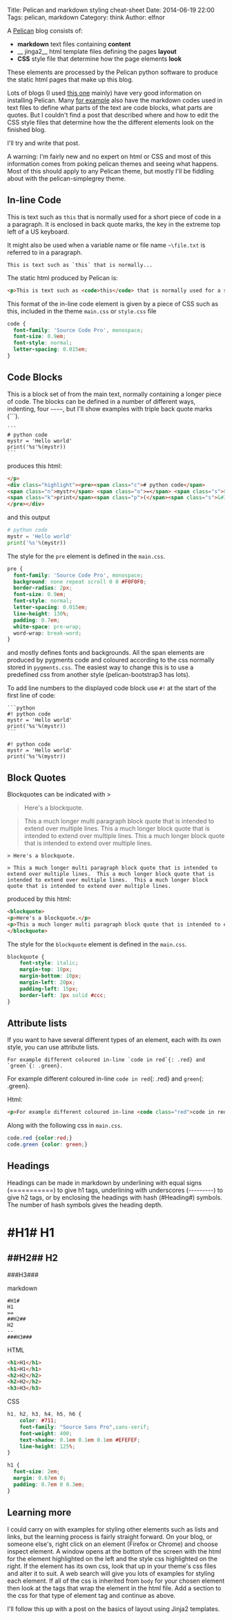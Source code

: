 Title: Pelican and markdown styling cheat-sheet
Date: 2014-06-19 22:00
Tags: pelican, markdown
Category: think
Author: elfnor

A [Pelican][pelican site] blog consists of:  

* __markdown__ text files containing __content__
* __ jinga2__ html template files defining the pages __layout__
* __CSS__ style file that determine how the page elements __look__

These elements are processed by the Pelican python software to produce the static html pages that make up this blog.

Lots of blogs (I used [this one][pelican install ref blog] mainly) have very good information on installing Pelican. Many [for example][markdown ref blog] also have the markdown codes used in text files to define what parts of the text are code blocks, what parts are quotes. But I couldn't find a post that described where and how to edit the CSS style files that determine how the the different elements look on the finished blog.

I'll try and write that post. 

A warning: I'm fairly new and no expert on html or CSS and most of this information comes from poking pelican themes and seeing what happens. Most of this should apply to any Pelican theme, but mostly I'll be fiddling about with the pelican-simplegrey theme.

In-line Code
---------

This is text such as `this` that is normally used for a short piece of code in a a paragraph. It is enclosed in back quote marks, the key in the extreme top left of a US keyboard.


It might also be used when a variable name or file name `~\file.txt` is referred to in a paragraph.

```text
This is text such as `this` that is normally...
```

The static html produced by Pelican is:  

```html
<p>This is text such as <code>this</code> that is normally used for a short piece of code in a a paragraph. </p>
```

This format of the in-line code element is given by a piece of CSS such as this, included in the theme `main.css` or `style.css` file

```css
code {
  font-family: 'Source Code Pro', monospace;
  font-size: 0.9em;
  font-style: normal;
  letter-spacing: 0.015em;
}
```


Code Blocks
-----------

This is a block set of from the main text, normally containing a longer piece of code.
The blocks can be defined in a number of different ways, indenting, four `~~~~`, but I'll show examples with triple back quote marks (```).

~~~~{.text}  
```  
# python code  
mystr = 'Hello world'  
print('%s'%(mystr))  
```   
~~~~  

produces this html:

```html
</p>
<div class="highlight"><pre><span class="c"># python code</span>
<span class="n">mystr</span> <span class="o">=</span> <span class="s">&#39;Hello world&#39;</span>
<span class="k">print</span><span class="p">(</span><span class="s">&#39;</span><span class="si">%s</span><span class="s">&#39;</span><span class="o">%</span><span class="p">(</span><span class="n">mystr</span><span class="p">))</span>
</pre></div>
```

and this output

```python
# python code
mystr = 'Hello world'
print('%s'%(mystr))
```

The style for the `pre` element is defined in the `main.css`. 

```css
pre {
  font-family: 'Source Code Pro', monospace;
  background: none repeat scroll 0 0 #F0F0F0;
  border-radius: 2px;
  font-size: 0.9em;
  font-style: normal;
  letter-spacing: 0.015em;
  line-height: 130%;
  padding: 0.7em;
  white-space: pre-wrap;
  word-wrap: break-word;
}
```

and mostly defines fonts and backgrounds. All the span elements are produced by pygments code and coloured according to the css normally stored in `pygments.css`.  The easiest way to change this is to use a predefined css from another style (pelican-bootstrap3 has lots).

To add line numbers to the displayed code block use `#!` at the start of the first line of code:

~~~~{.text}  
```python  
#! python code  
mystr = 'Hello world'  
print('%s'%(mystr))  
```   
~~~~  

```
#! python code  
mystr = 'Hello world'  
print('%s'%(mystr))  
``` 

Block Quotes
----------

Blockquotes can be indicated with >

> Here's a blockquote.

> This a much longer multi paragraph block quote that is intended to extend over multiple lines.  This a much longer block quote that is intended to extend over multiple lines.  This a much longer block quote that is intended to extend over multiple lines. 

```text
> Here's a blockquote.

> This a much longer multi paragraph block quote that is intended to extend over multiple lines.  This a much longer block quote that is intended to extend over multiple lines.  This a much longer block quote that is intended to extend over multiple lines. 
```

produced by this html:

```html
<blockquote>
<p>Here's a blockquote.</p>
<p>This a much longer multi paragraph block quote that is intended to extend over multiple lines.  This a much longer block quote that is intended to extend over multiple lines.  This a much longer block quote that is intended to extend over multiple lines. </p>
</blockquote>
```

The style for the `blockquote` element is defined in the `main.css`. 

```css
blockquote {
    font-style: italic;
    margin-top: 10px;
    margin-bottom: 10px;
    margin-left: 20px;
    padding-left: 15px;
    border-left: 3px solid #ccc;
}
```

Attribute lists
------------

If you want to have several different types of an element, each with its own style, you can use attribute lists. 

```text
For example different coloured in-line `code in red`{: .red} and `green`{: .green}.
```

For example different coloured in-line `code in red`{: .red} and `green`{: .green}.


Html:

```html
<p>For example different coloured in-line <code class="red">code in red</code> and <code class="green">green</code>.</p>
```

Along with the following css in `main.css`.

```css
code.red {color:red;}
code.green {color: green;}
```

Headings
-------

Headings can be made in markdown by underlining with equal signs (===========) to give h1 tags, underlining with underscores (---------) to give h2 tags, or by enclosing the headings with hash (#Heading#) symbols. The number of hash symbols gives the heading depth.

#H1#
H1
==
##H2##
H2
--
###H3###

markdown

```text
#H1#
H1
==
##H2##
H2
--
###H3###
```

HTML

```html
<h1>H1</h1>
<h1>H1</h1>
<h2>H2</h2>
<h2>H2</h2>
<h3>H3</h3>
```

CSS

```css
h1, h2, h3, h4, h5, h6 {
    color: #711; 	
    font-family: "Source Sans Pro",sans-serif;
    font-weight: 400;
    text-shadow: 0.1em 0.1em 0.1em #EFEFEF;
    line-height: 125%;
}

h1 {
  font-size: 2em;
  margin: 0.67em 0;
  padding: 0.7em 0 0.3em;
}
```

Learning more
-----------

I could carry on with examples for styling other elements such as lists and links, but the learning process is fairly straight forward.
On your blog, or someone else's, right click on an element (Firefox or Chrome) and choose inspect element. A window opens at the bottom of the screen with the html for the element highlighted on the left and the style css highlighted on the right. If the element has its own css, look that up in your theme's css files and alter it to suit. A web search will give you lots of examples for styling each element. If all of the css is inherited from `body` for your chosen element then look at the tags that wrap the element in the html file. Add a section to the css for that type of element tag and continue as above.


I'll follow this up with a post on the basics of layout using Jinja2 templates.

[pelican site]: http://docs.getpelican.com
[pelican install ref blog]: http://www.circuidipity.com/github-pages.html
[markdown ref blog]: http://www.krisyu.org/blog/posts/2013/06/markdown-and-latex-reference




